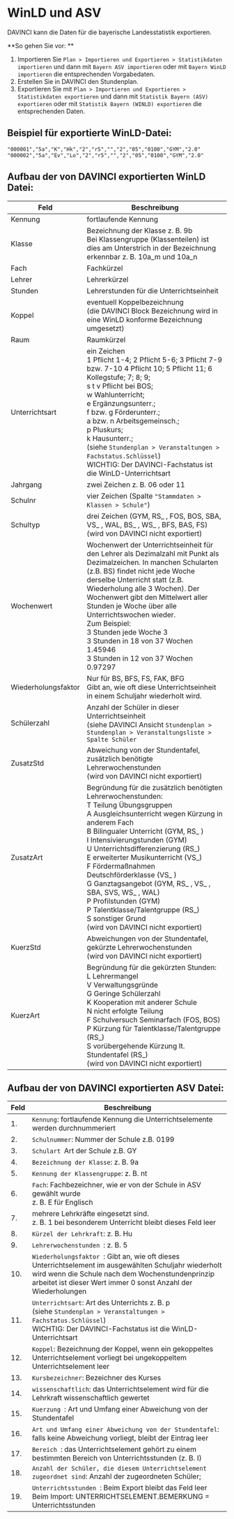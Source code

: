 # WinLD und ASV

DAVINCI kann die Daten für die bayerische Landesstatistik exportieren.

**So gehen Sie vor: **

1. Importieren Sie ``Plan > Importieren und Exportieren > Statistikdaten importieren`` und dann mit ``Bayern ASV importieren`` oder mit ``Bayern WinLD importieren`` die entsprechenden Vorgabedaten.
2. Erstellen Sie in DAVINCI den Stundenplan.
3. Exportieren Sie mit ``Plan > Importieren und Exportieren > Statistikdaten exportieren`` und dann mit ``Statistik Bayern (ASV) exportieren`` oder mit ``Statistik Bayern (WINLD) exportieren`` die entsprechenden Daten.

## Beispiel für exportierte WinLD-Datei:

```
"000001","5a","K","Hk","2","r5","","2","05","0100","GYM","2.0"
"000002","5a","Ev","Lo","2","r5","","2","05","0100","GYM","2.0"
```

## Aufbau der von DAVINCI exportierten WinLD Datei:

Feld | Beschreibung
-----------|-------------------
Kennung | fortlaufende Kennung
Klasse | Bezeichnung der Klasse z. B. 9b <br/> Bei Klassengruppe (Klassenteilen) ist dies am Unterstrich in der Bezeichnung erkennbar z. B. 10a&#95;m und 10a&#95;n
Fach | Fachkürzel
Lehrer | Lehrerkürzel
Stunden | Lehrerstunden für die Unterrichtseinheit
Koppel | eventuell Koppelbezeichnung <br/>(die DAVINCI Block Bezeichnung wird in eine WinLD konforme Bezeichnung umgesetzt)
Raum | Raumkürzel
Unterrichtsart | ein Zeichen <br/> 1 Pflicht 1-4; 2 Pflicht 5-6; 3 Pflicht 7-9 bzw. 7-10 4 Pflicht 10; 5 Pflicht 11; 6 Kollegstufe; 7; 8; 9; <br/> s t v Pflicht bei BOS; <br/> w Wahlunterricht;<br/> e Ergänzungsunterr.; <br/> f bzw. g Förderunterr.; <br/> a bzw. n Arbeitsgemeinsch.; <br/> p Pluskurs;<br/> k Hausunterr.; <br/> (siehe `Stundenplan > Veranstaltungen > Fachstatus.Schlüssel`) <br/> WICHTIG: Der DAVINCI-Fachstatus ist die WinLD-Unterrichtsart
Jahrgang | zwei Zeichen z. B. 06 oder 11
Schulnr | vier Zeichen (Spalte `"Stammdaten > Klassen > Schule"`)
Schultyp | drei Zeichen (GYM, RS&#95; , FOS, BOS, SBA, VS&#95; , WAL, BS&#95; , WS&#95; , BFS, BAS, FS) <br/>(wird von DAVINCI nicht exportiert)
Wochenwert| Wochenwert der Unterrichtseinheit für den Lehrer als Dezimalzahl mit Punkt als Dezimalzeichen. In manchen Schularten (z.B. BS) findet nicht jede Woche derselbe Unterricht statt (z.B. Wiederholung alle 3 Wochen). Der Wochenwert gibt den Mittelwert aller Stunden je Woche über alle Unterrichtswochen wieder. <br/>Zum Beispiel: <br/>3 Stunden jede Woche 3<br/> 3 Stunden in 18 von 37 Wochen 1.45946<br/>3 Stunden in 12 von 37 Wochen 0.97297</div>
Wiederholungsfaktor | Nur für BS, BFS, FS, FAK, BFG<br> Gibt an, wie oft diese Unterrichtseinheit in einem Schuljahr wiederholt wird.
Schülerzahl | Anzahl der Schüler in dieser Unterrichtseinheit <br/>(siehe DAVINCI Ansicht `Stundenplan > Stundenplan > Veranstaltungsliste > Spalte Schüler`
ZusatzStd | Abweichung von der Stundentafel, zusätzlich benötigte Lehrerwochenstunden <br/>(wird von DAVINCI nicht exportiert)
ZusatzArt | Begründung für die zusätzlich benötigten Lehrerwochenstunden:<br/>T Teilung Übungsgruppen<br/> A Ausgleichsunterricht wegen Kürzung in anderem Fach<br/> B Bilingualer Unterricht (GYM, RS&#95; )<br/> I Intensivierungstunden (GYM)<br/>U Unterrichtsdifferenzierung (RS&#95;)<br/>E erweiterter Musikunterricht (VS_)<br/> F Fördermaßnahmen Deutschförderklasse (VS&#95; )<br/> G Ganztagsangebot (GYM, RS&#95; , VS&#95; , SBA, SVS, WS&#95; , WAL)<br/> P Profilstunden (GYM)<br/>P Talentklasse/Talentgruppe (RS&#95;)<br/> S sonstiger Grund <br/>(wird von DAVINCI nicht exportiert)
KuerzStd | Abweichungen von der Stundentafel, gekürzte Lehrerwochenstunden <br/> (wird von DAVINCI nicht exportiert)
KuerzArt | Begründung für die gekürzten Stunden:<br/> L Lehrermangel<br/> V Verwaltungsgründe<br/> G Geringe Schülerzahl<br/> K Kooperation mit anderer Schule<br/>N nicht erfolgte Teilung<br/> F Schulversuch Seminarfach (FOS, BOS)<br/> P Kürzung für Talentklasse/Talentgruppe (RS&#95;)<br/>S vorübergehende Kürzung lt. Stundentafel (RS&#95;) <br/>(wird von DAVINCI nicht exportiert)

## Aufbau der von DAVINCI exportierten ASV Datei:

Feld | Beschreibung
-----------|-------------------
1. | `Kennung`: fortlaufende Kennung die Unterrichtselemente werden durchnummeriert
2. | `Schulnummer`: Nummer der Schule z.B. 0199
3. | `Schulart `Art der Schule z.B. GY
4. | `Bezeichnung der Klasse`: z. B. 9a
5. | `Kennung der Klassengruppe`: z. B. nt
6. | `Fach`: Fachbezeichner, wie er von der Schule in ASV gewählt wurde<br/> z. B. E für Englisch
7. | mehrere Lehrkräfte eingesetzt sind. <br/>z. B. 1 bei besonderem Unterricht bleibt dieses Feld leer
8. | `Kürzel der Lehrkraft`: z. B. Hu
9. | `Lehrerwochenstunden `: z. B. 5
10.| `Wiederholungsfaktor `: Gibt an, wie oft dieses Unterrichtselement im ausgewählten Schuljahr wiederholt wird wenn die Schule nach dem Wochenstundenprinzip arbeitet ist dieser Wert immer 0 sonst Anzahl der Wiederholungen
11. | `Unterrichtsart`: Art des Unterrichts z. B. p<br/> (siehe `Stundenplan > Veranstaltungen > Fachstatus.Schlüssel`) <br/> WICHTIG: Der DAVINCI-Fachstatus ist die WinLD-Unterrichtsart
12.| `Koppel`:  Bezeichnung der Koppel, wenn ein gekoppeltes Unterrichtselement vorliegt bei ungekoppeltem Unterrichtselement leer
13. | `Kursbezeichner`: Bezeichner des Kurses
14. | `wissenschaftlich`: das Unterrichtselement wird für die Lehrkraft wissenschaftlich gewertet
15. | `Kuerzung `: Art und Umfang einer Abweichung von der Stundentafel
16. | `Art und Umfang einer Abweichung von der Stundentafel`: falls keine Abweichung vorliegt, bleibt der Eintrag leer
17. | `Bereich `: das Unterrichtselement gehört zu einem bestimmten Bereich von Unterrichtsstunden (z. B. I)
18. | `Anzahl der Schüler, die diesem Unterrichtselement zugeordnet sind`: Anzahl der zugeordneten Schüler;
19. | `Unterrichtsstunden `: Beim Export bleibt das Feld leer Beim Import: UNTERRICHTSELEMENT.BEMERKUNG = Unterrichtsstunden
